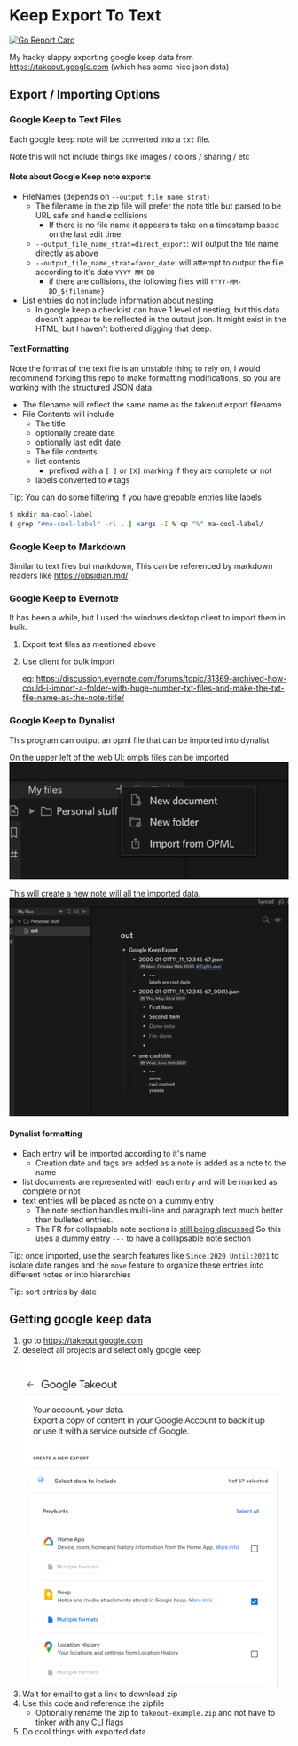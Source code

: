 # Keep Export To Text

[![Go Report Card](https://goreportcard.com/badge/dragon1672/go-keep-export-to-text)](https://goreportcard.com/report/dragon1672/go-keep-export-to-text)

My hacky slappy exporting google keep data from https://takeout.google.com (which has some nice json data)

## Export / Importing Options

### Google Keep to Text Files

Each google keep note will be converted into a `txt` file.

Note this will not include things like images / colors / sharing / etc

#### Note about Google Keep note exports

- FileNames (depends on `--output_file_name_strat`)
    - The filename in the zip file will prefer the note title but parsed to be URL safe and handle collisions
        - If there is no file name it appears to take on a timestamp based on the last edit time
    - `--output_file_name_strat=direct_export`: will output the file name directly as above
    - `--output_file_name_strat=favor_date`: will attempt to output the file according to it's date `YYYY-MM-DD`
        - if there are collisions, the following files will `YYYY-MM-DD_${filename}`
- List entries do not include information about nesting
    - In google keep a checklist can have 1 level of nesting, but this data doesn't appear to be reflected in the output
      json. It might exist in the HTML, but I haven't bothered digging that deep.

#### Text Formatting

Note the format of the text file is an unstable thing to rely on, I would recommend forking this repo to make formatting
modifications, so you are working with the structured JSON data.

- The filename will reflect the same name as the takeout export filename
- File Contents will include
    - The title
    - optionally create date
    - optionally last edit date
    - The file contents
    - list contents
        - prefixed with a `[ ]` or `[X]` marking if they are complete or not
    - labels converted to `#` tags

Tip: You can do some filtering if you have grepable entries like labels

```bash
$ mkdir ma-cool-label
$ grep "#ma-cool-label" -rl . | xargs -I % cp "%" ma-cool-label/
```

### Google Keep to Markdown

Similar to text files but markdown, This can be referenced by markdown readers like https://obsidian.md/

### Google Keep to Evernote

It has been a while, but I used the windows desktop client to import them in bulk.

1. Export text files as mentioned above
2. Use client for bulk import

   eg: https://discussion.evernote.com/forums/topic/31369-archived-how-could-i-import-a-folder-with-huge-number-txt-files-and-make-the-txt-file-name-as-the-note-title/

### Google Keep to Dynalist

This program can output an opml file that can be imported into dynalist

On the upper left of the web UI: ompls files can be imported ![omlp import](dynalist_import.png)

This will create a new note will all the imported data. ![ompl data](dynalist_data.png)

#### Dynalist formatting

- Each entry will be imported according to it's name
    - Creation date and tags are added as a note is added as a note to the name
- list documents are represented with each entry and will be marked as complete or not
- text entries will be placed as note on a dummy entry
    - The note section handles multi-line and paragraph text much better than bulleted entries.
    - The FR for collapsable note sections
      is [still being discussed](https://talk.dynalist.io/t/collapse-expand-notes-like-children/1469) So this uses a
      dummy entry `---` to have a collapsable note section

Tip: once imported, use the search features like `Since:2020 Until:2021` to isolate date ranges and the `move` feature
to organize these entries into different notes or into hierarchies

Tip: sort entries by date

## Getting google keep data

1. go to https://takeout.google.com
2. deselect all projects and select only google keep
   ![takout ui example](google_takout.png)
3. Wait for email to get a link to download zip
4. Use this code and reference the zipfile
    - Optionally rename the zip to `takeout-example.zip` and not have to tinker with any CLI flags
5. Do cool things with exported data